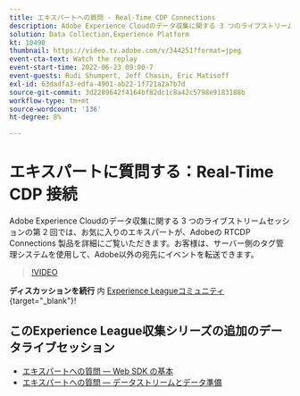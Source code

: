 ```yaml
---
title: エキスパートへの質問 - Real-Time CDP Connections
description: Adobe Experience Cloudのデータ収集に関する 3 つのライブストリームセッションの第 2 回では、お気に入りのエキスパートが、Adobeの RTCDP Connections 製品を詳細にご覧いただきます。お客様は、サーバー側のタグ管理システムを使用して、Adobe以外の宛先にイベントを転送できます。
solution: Data Collection,Experience Platform
kt: 10490
thumbnail: https://video.tv.adobe.com/v/344251?format=jpeg
event-cta-text: Watch the replay
event-start-time: 2022-06-23 09:00-7
event-guests: Rudi Shumpert, Jeff Chasin, Eric Matisoff
exl-id: 63dadfa3-edfa-4901-ab22-1f721a2a7b7d
source-git-commit: 3d2289642f4164bf82dc1c8a42c5798e9183188b
workflow-type: tm+mt
source-wordcount: '136'
ht-degree: 8%

---
```


# エキスパートに質問する：Real-Time CDP 接続

Adobe Experience Cloudのデータ収集に関する 3 つのライブストリームセッションの第 2 回では、お気に入りのエキスパートが、Adobeの RTCDP Connections 製品を詳細にご覧いただきます。お客様は、サーバー側のタグ管理システムを使用して、Adobe以外の宛先にイベントを転送できます。

>[!VIDEO](https://video.tv.adobe.com/v/344251/?quality=12&learn=on)

**ディスカッションを続行** 内 [Experience Leagueコミュニティ](https://experienceleaguecommunities.adobe.com/t5/adobe-experience-platform-launch/experience-league-live-post-session-discussion-real-time-cdp/m-p/458195#M285){target="_blank"}!

## このExperience League収集シリーズの追加のデータライブセッション

* [エキスパートへの質問 — Web SDK の基本](exl-live-episode-05-26-22.md)
* [エキスパートへの質問 — データストリームとデータ準備](exl-live-episode-07-21-22.md)
